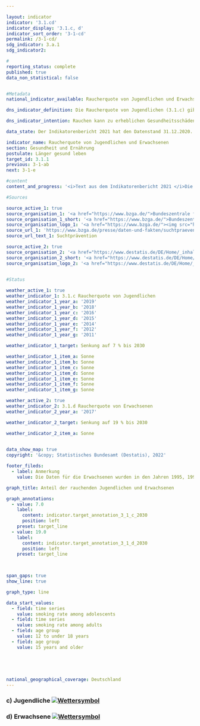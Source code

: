 ```yaml
---

layout: indicator    
indicator: '3.1.cd'    
indicator_display: '3.1.c, d'    
indicator_sort_order: '3-1-cd'    
permalink: /3-1-cd/    
sdg_indicator: 3.a.1    
sdg_indicator2:     

#
reporting_status: complete    
published: true    
data_non_statistical: false    


#Metadata    
national_indicator_available: Raucherquote von Jugendlichen und Erwachsenen    

dns_indicator_definition: Die Raucherquote von Jugendlichen (3.1.c) gibt den Anteil der 12- bis 17-Jährigen wieder, die angeben, gelegentlich oder ständig zu rauchen. Die Raucherquote von Erwachsenen (3.1.d) gibt den Anteil der Befragten ab 15 Jahren an, welche im Mikrozensus die Fragen zum Rauchverhalten beantwortet haben und gelegentlich oder regelmäßig rauchen.    

dns_indicator_intention: Rauchen kann zu erheblichen Gesundheitsschäden und frühzeitigem Tod führen. Von diesen Risiken betroffen sind nicht nur die Raucherinnen und Raucher selbst. Auch Nichtraucherinnen und Nichtraucher, die dem Tabakrauch ausgesetzt sind, werden nicht nur vom Rauch belästigt, sondern können davon auch erkranken. Die Bundesregierung hat das Ziel, den Anteil der Raucherinnen und Raucher bei Jugendlichen bis zum Jahr 2030 auf 7&nbsp;% und bei allen Personen ab 15 Jahren auf 19&nbsp;% zu senken.    

data_state: Der Indikatorenbericht 2021 hat den Datenstand 31.12.2020. Die Daten auf der DNS-Online Plattform werden regelmäßig aktualisiert, sodass online aktuellere Daten verfügbar sein können als im Indikatorenbericht 2021 veröffentlicht.    

indicator_name: Raucherquote von Jugendlichen und Erwachsenen    
section: Gesundheit und Ernährung    
postulate: Länger gesund leben    
target_id: 3.1.1    
previous: 3-1-ab    
next: 3-1-e    

#content     
content_and_progress: '<i>Text aus dem Indikatorenbericht 2021 </i>Die Daten für Jugendliche werden im Rahmen der Erhebungen zum Substanzkonsum bei Jugendlichen und jungen Erwachsenen durch die Bundeszentrale für gesundheitliche Aufklärung mittels Telefoninterviews erhoben. Die Befragung erfolgte zunächst im drei- bis vierjährigen Abstand und findet seit 2001 beinahe jährlich statt. Um eine Vergleichbarkeit der Daten im Zeitverlauf zu gewährleisten, erfolgte eine Gewichtung nach Geschlecht, Region und Alter. Die Daten für Jahre ohne Erhebung wurden für die Darstellung der Zeitreihe interpoliert. Im Jahr 2019 umfasste die verwendete Zufallsstichprobe 7 000 Jugendliche und junge Erwachsene.<br>Die Daten für Erwachsene werden vierjährlich im Rahmen des Mikrozensus des Statistischen Bundesamtes erfragt. Die Daten für Jahre ohne Erhebung wurden für die Darstellung der Indikatordatenreihe interpoliert. Der Mikrozensus als Stichprobenerhebung umfasst 1&nbsp;% der Gesamtbevölkerung und ist die größte Haushaltsbefragung in Deutschland und Europa. Die Beantwortung der Fragen zu den Rauchgewohnheiten ist freiwillig und erfolgte 2017 durch 79&nbsp;% der Befragten.<br>In der Gruppe der Jugendlichen zwischen 12 und 17 Jahren stieg der Anteil der Raucherinnen und Raucher zunächst von 23,9&nbsp;% (1995) auf 28,1&nbsp;% (1997 und 2001) an, ist seitdem aber bis 2019 kontinuierlich auf 5,6&nbsp;% (5,2&nbsp;% der weiblichen Jugendlichen, 6,0&nbsp;% der männlichen Jugendlichen) zurückgegangen. Bei Fortschreibung der Entwicklung der letzten Jahre ist der Zielwert für 2030 bereits erreicht.<br>Im Jahr 2017 gaben bei der Gesamtbevölkerung ab 15 Jahren insgesamt 22,4&nbsp;% an, gelegentlich oder regelmäßig zu rauchen. In den Jahren 1995 und 1999 hingegen rauchten 28,3&nbsp;%. Damit war die Raucherquote bei Erwachsenen leicht rückläufig. Bei gleichbleibender Entwicklung entsprechend dem Durchschnitt der letzten fünf Jahre kann das Ziel auch für diesen Teilindikator erfüllt werden.<br>18,8&nbsp;% aller Erwachsenen ab 15 Jahren zählten sich im Jahr 2017 zu den regelmäßigen Raucherinnen und Rauchern, 3,7&nbsp;% rauchten gelegentlich. Mit einem Anteil von 18,6&nbsp;% rauchten Frauen deutlich weniger als Männer mit 26,4&nbsp;%. Während der Anteil bei den Frauen seit 1995 um 2,9 Prozentpunkte gesunken ist, waren es bei den Männern sogar 9,2 Prozentpunkte.<br>2017 bevorzugten 96,2&nbsp;% der befragten Raucherinnen und Raucher Zigaretten. Für das individuelle Gesundheitsrisiko durch das Rauchen ist die Menge des Tabakkonsums bedeutsam. 10,8&nbsp;% der regelmäßigen Zigarettenraucherinnen und -raucher (1995: 17,4&nbsp;%) waren mit mehr als 20 Zigaretten am Tag den starken Raucherinnen und Rauchern zuzurechnen, 81,4&nbsp;% rauchten 5 bis 20 Zigaretten am Tag. Dabei gab es geschlechtsspezifische Unterschiede. Fast jeder siebente der regelmäßigen Zigarettenraucher rauchte stark, aber nur jede dreizehnte Raucherin.<br>Rauchen birgt ein hohes und gleichwohl vermeidbares Gesundheitsrisiko. Im Jahr 2018 waren 4,8&nbsp;% aller Sterbefälle (3,4&nbsp;% bei Frauen, 6,3&nbsp;% bei Männern) auf eine für Raucherinnen und Raucher symptomatische Erkrankung (Lungen-, Bronchial-, Kehlkopf- und Luftröhrenkrebs) zurückzuführen. 2018 lag das durchschnittliche Alter der an Lungen-, Bronchial-, und Luftröhrenkrebs Gestorbenen bei 71,1 Jahren und damit knapp acht Jahre unter dem Durchschnittsalter der Gestorbenen insgesamt (78,4 Jahre). Eine verminderte Raucherquote kann daher zur Absenkung der vorzeitigen Sterblichkeit beitragen.'    

#Sources    

source_active_1: true
source_organisation_1: '<a href="https://www.bzga.de/">Bundeszentrale für gesundheitliche Aufklärung</a>'
source_organisation_1_short: '<a href="https://www.bzga.de/">Bundeszentrale für gesundheitliche Aufklärung (BZGA)</a>'
source_organisation_logo_1: '<a href="https://www.bzga.de/"><img src="https://g205sdgs.github.io/sdg-indicators/public/logos/bzga.png" alt="Bundeszentrale für gesundheitliche Aufklärung" title=" Klicken Sie hier um zur Homepage der Organisation Bundeszentrale für gesundheitliche Aufklärung zu gelangen." style="height:60px; width:148px; border: transparent"/></a>'
source_url_1: 'https://www.bzga.de/presse/daten-und-fakten/suchtpraevention/'
source_url_text_1: Suchtprävention

source_active_2: true
source_organisation_2: '<a href="https://www.destatis.de/DE/Home/_inhalt.html">Statistisches Bundesamt</a>'
source_organisation_2_short: '<a href="https://www.destatis.de/DE/Home/_inhalt.html">Statistisches Bundesamt (Destatis)</a>'
source_organisation_logo_2: '<a href="https://www.destatis.de/DE/Home/_inhalt.html"><img src="https://g205sdgs.github.io/sdg-indicators/public/logos/destatis.png" alt="Statistisches Bundesamt" title=" Klicken Sie hier um zur Homepage der Organisation Statistisches Bundesamt zu gelangen." style="height:60px; width:148px; border: transparent"/></a>'
    

#Status    

weather_active_1: true
weather_indicator_1: 3.1.c Raucherquote von Jugendlichen
weather_indicator_1_year_a: '2019'
weather_indicator_1_year_b: '2018'
weather_indicator_1_year_c: '2016'
weather_indicator_1_year_d: '2015'
weather_indicator_1_year_e: '2014'
weather_indicator_1_year_f: '2012'
weather_indicator_1_year_g: '2011'

weather_indicator_1_target: Senkung auf 7 % bis 2030

weather_indicator_1_item_a: Sonne
weather_indicator_1_item_b: Sonne
weather_indicator_1_item_c: Sonne
weather_indicator_1_item_d: Sonne
weather_indicator_1_item_e: Sonne
weather_indicator_1_item_f: Sonne
weather_indicator_1_item_g: Sonne

weather_active_2: true
weather_indicator_2: 3.1.d Raucherquote von Erwachsenen
weather_indicator_2_year_a: '2017'

weather_indicator_2_target: Senkung auf 19 % bis 2030

weather_indicator_2_item_a: Sonne
    

data_show_map: true    
copyright: '&copy; Statistisches Bundesamt (Destatis), 2022'    

footer_fileds:
  - label: Anmerkung
    value: Die Daten für die Erwachsenen wurden in den Jahren 1995, 1999, 2003, 2005, 2009, 2013 und 2017 erhoben.   Die Daten für die Jugendlichen wurden seit dem Jahr 2003 in allen Jahren bis auf 2006, 2009, 2013 und 2017 erhoben.  'undefined' = Für dieses Jahr erfolgte keine Erhebung.    

graph_title: Anteil der rauchenden Jugendlichen und Erwachsenen    

graph_annotations:
  - value: 7.0
    label:
      content: indicator.target_annotation_3_1_c_2030
      position: left
    preset: target_line
  - value: 19.0
    label:
      content: indicator.target_annotation_3_1_d_2030
      position: left
    preset: target_line    

    

span_gaps: true    
show_line: true    

graph_type: line    

data_start_values: 
  - field: time series
    value: smoking rate among adolescents
  - field: time series
    value: smoking rate among adults
  - field: age group
    value: 12 to under 18 years
  - field: age group
    value: 15 years and older    

    

        

national_geographical_coverage: Deutschland    
---
```



<div>
  <div class="my-header">
    <h3>c) Jugendliche
      <a href="https:/dnsTestEnvironment.github.io/dns-indicators/status"><img src="https://g205sdgs.github.io/sdg-indicators/public/Wettersymbole/Sonne.png" title="Text will follow soon" alt="Wettersymbol"/>
      </a>
    </h3>
  </div>
  <div class="my-header-note">
  </div>
</div>
<div>
  <div class="my-header">
    <h3>d) Erwachsene
      <a href="https:/dnsTestEnvironment.github.io/dns-indicators/status"><img src="https://g205sdgs.github.io/sdg-indicators/public/Wettersymbole/Sonne.png" title="Text will follow soon" alt="Wettersymbol"/>
      </a>
    </h3>
  </div>
  <div class="my-header-note">
  </div>
</div>